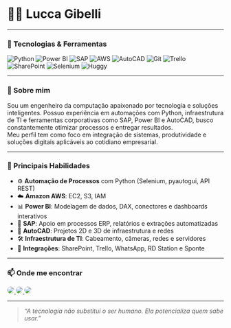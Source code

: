 # 👨‍💻 Lucca Gibelli

---

### 🔧 Tecnologias & Ferramentas

![Python](https://img.shields.io/badge/-Python-3776AB?style=flat&logo=python&logoColor=white)
![Power BI](https://img.shields.io/badge/-Power%20BI-F2C811?style=flat&logo=powerbi&logoColor=black)
![SAP](https://img.shields.io/badge/-SAP-0FAAFF?style=flat&logo=sap&logoColor=white)
![AWS](https://img.shields.io/badge/-AWS-232F3E?style=flat&logo=amazonaws&logoColor=white)
![AutoCAD](https://img.shields.io/badge/-AutoCAD-E60000?style=flat&logo=autodesk&logoColor=white)
![Git](https://img.shields.io/badge/-Git-F05032?style=flat&logo=git&logoColor=white)
![Trello](https://img.shields.io/badge/-Trello-0052CC?style=flat&logo=trello&logoColor=white)
![SharePoint](https://img.shields.io/badge/-SharePoint-0078D4?style=flat&logo=microsoftsharepoint&logoColor=white)
![Selenium](https://img.shields.io/badge/-Selenium-43B02A?style=flat&logo=selenium&logoColor=white)
![Huggy](https://img.shields.io/badge/-Huggy-00C9A7?style=flat)

---

### 🚀 Sobre mim

Sou um engenheiro da computação apaixonado por tecnologia e soluções inteligentes. Possuo experiência em automações com Python, infraestrutura de TI e ferramentas corporativas como SAP, Power BI e AutoCAD, busco constantemente otimizar processos e entregar resultados.  
Meu perfil tem como foco em integração de sistemas, produtividade e soluções digitais aplicáveis ao cotidiano empresarial.

---

### 🧠 Principais Habilidades

- ⚙️ **Automação de Processos** com Python (Selenium, pyautogui, API REST)
- ☁️ **Amazon AWS**: EC2, S3, IAM
- 📊 **Power BI**: Modelagem de dados, DAX, conectores e dashboards interativos
- 🧾 **SAP**: Apoio em processos ERP, relatórios e extrações automatizadas
- 📐 **AutoCAD**: Projetos 2D e 3D de infraestrutura e redes
- 🛠️ **Infraestrutura de TI**: Cabeamento, câmeras, redes e servidores
- 🧩 **Integrações**: SharePoint, Trello, WhatsApp, RD Station e Sponte

---

### 📫 Onde me encontrar

<p align="left">
  <a href="https://www.linkedin.com/in/luccagibelli" target="_blank">
    <img src="https://img.shields.io/badge/-LinkedIn-0A66C2?style=for-the-badge&logo=linkedin&logoColor=white&logoWidth=20&labelColor=0A66C2" style="border-radius: 50px;" />
  </a>
  <a href="mailto:luccagibelli111@gmail.com" target="_blank">
    <img src="https://img.shields.io/badge/-Email-D14836?style=for-the-badge&logo=gmail&logoColor=white&logoWidth=20&labelColor=D14836" style="border-radius: 50px;" />
  </a>
  <a href="https://github.com/LuccaGibelli" target="_blank">
    <img src="https://img.shields.io/badge/-GitHub-181717?style=for-the-badge&logo=github&logoColor=white&logoWidth=20&labelColor=181717" style="border-radius: 50px;" />
  </a>
</p>

---

> *“A tecnologia não substitui o ser humano. Ela potencializa quem sabe usar.”*
